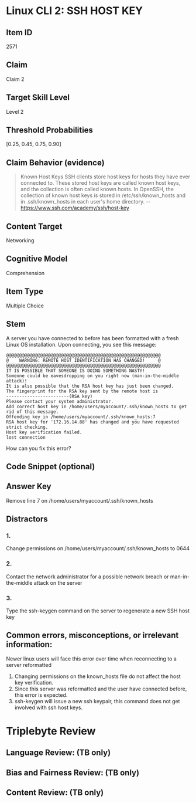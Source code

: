 # Linux CLI 2: SSH HOST KEY

## Item ID
2571

## Claim
Claim 2

## Target Skill Level
Level 2

## Threshold Probabilities
[0.25, 0.45, 0.75, 0.90]

## Claim Behavior (evidence)
>Known Host Keys
>SSH clients store host keys for hosts they have ever connected to. These stored host keys are called known host keys, and the collection is often called known hosts. In OpenSSH, the collection of known host keys is stored in /etc/ssh/known_hosts and in .ssh/known_hosts in each user's home directory.
> -- https://www.ssh.com/academy/ssh/host-key

## Content Target
Networking

## Cognitive Model
Comprehension

## Item Type
Multiple Choice

## Stem
A server you have connected to before has been formatted with a fresh Linux OS installation. Upon connecting, you see this message:

```
@@@@@@@@@@@@@@@@@@@@@@@@@@@@@@@@@@@@@@@@@@@@@@@@@@@@@@@@@@@
@    WARNING: REMOTE HOST IDENTIFICATION HAS CHANGED!     @
@@@@@@@@@@@@@@@@@@@@@@@@@@@@@@@@@@@@@@@@@@@@@@@@@@@@@@@@@@@
IT IS POSSIBLE THAT SOMEONE IS DOING SOMETHING NASTY!
Someone could be eavesdropping on you right now (man-in-the-middle attack)!
It is also possible that the RSA host key has just been changed.
The fingerprint for the RSA key sent by the remote host is
------------------------(RSA key)
Please contact your system administrator.
Add correct host key in /home/users/myaccount/.ssh/known_hosts to get rid of this message.
Offending key in /home/users/myaccount/.ssh/known_hosts:7
RSA host key for '172.16.14.88' has changed and you have requested strict checking.
Host key verification failed.
lost connection
```

How can you fix this error?

## Code Snippet (optional)

## Answer Key
Remove line 7 on /home/users/myaccount/.ssh/known_hosts

## Distractors
### 1.
Change permissions on /home/users/myaccount/.ssh/known_hosts to 0644

### 2.
Contact the network administrator for a possible network breach or man-in-the-middle attack on the server

### 3.
Type the ssh-keygen command on the server to regenerate a new SSH host key

## Common errors, misconceptions, or irrelevant information:
Newer linux users will face this error over time when reconnecting to a server reformatted 
1. Changing permissions on the known_hosts file do not affect the host key verification.
2. Since this server was reformatted and the user have connected before, this error is expected.
3. ssh-keygen will issue a new ssh keypair, this command does not get involved with ssh host keys.

# Triplebyte Review

## Language Review: (TB only)

## Bias and Fairness Review: (TB only)

## Content Review: (TB only)
